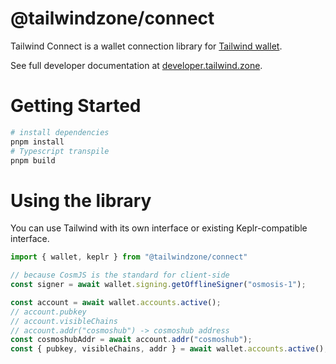 
# @tailwindzone/connect
Tailwind Connect is a wallet connection library for 
[Tailwind wallet](https://tailwind.zone/). 

See full developer documentation at [developer.tailwind.zone](https://docs.tailwind.zone/).


# Getting Started
```bash
# install dependencies
pnpm install
# Typescript transpile 
pnpm build
```

# Using the library
You can use Tailwind with its own interface or existing Keplr-compatible interface.

```typescript
import { wallet, keplr } from "@tailwindzone/connect"

// because CosmJS is the standard for client-side   
const signer = await wallet.signing.getOfflineSigner("osmosis-1");

const account = await wallet.accounts.active();
// account.pubkey
// account.visibleChains 
// account.addr("cosmoshub") -> cosmoshub address 
const cosmoshubAddr = await account.addr("cosmoshub");
const { pubkey, visibleChains, addr } = await wallet.accounts.active();
```
